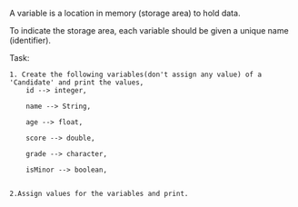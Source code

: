 A variable is a location in memory (storage area) to hold data.


To indicate the storage area, each variable should be given a unique name (identifier).


Task:

    1. Create the following variables(don't assign any value) of a 'Candidate' and print the values,
        id --> integer,

        name --> String,

        age --> float,

        score --> double,

        grade --> character,

        isMinor --> boolean,


    2.Assign values for the variables and print.
        
        
        
